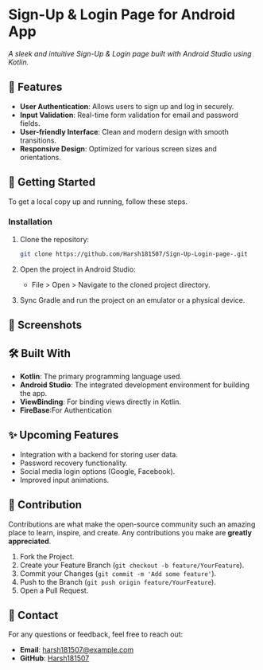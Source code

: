 # Sign-Up & Login Page for Android App
*A sleek and intuitive Sign-Up & Login page built with Android Studio using Kotlin.*

## 📱 Features

- **User Authentication**: Allows users to sign up and log in securely.
- **Input Validation**: Real-time form validation for email and password fields.
- **User-friendly Interface**: Clean and modern design with smooth transitions.
- **Responsive Design**: Optimized for various screen sizes and orientations.

## 🚀 Getting Started

To get a local copy up and running, follow these steps.

### Installation

1. Clone the repository:
   ```bash
   git clone https://github.com/Harsh181507/Sign-Up-Login-page-.git
   ```

2. Open the project in Android Studio:
   - File > Open > Navigate to the cloned project directory.
   
3. Sync Gradle and run the project on an emulator or a physical device.

## 📸 Screenshots


## 🛠️ Built With

- **Kotlin**: The primary programming language used.
- **Android Studio**: The integrated development environment for building the app.
- **ViewBinding**: For binding views directly in Kotlin.
- **FireBase**:For Authentication

## ✨ Upcoming Features

- Integration with a backend for storing user data.
- Password recovery functionality.
- Social media login options (Google, Facebook).
- Improved input animations.

## 🤝 Contribution

Contributions are what make the open-source community such an amazing place to learn, inspire, and create. Any contributions you make are **greatly appreciated**.

1. Fork the Project.
2. Create your Feature Branch (`git checkout -b feature/YourFeature`).
3. Commit your Changes (`git commit -m 'Add some feature'`).
4. Push to the Branch (`git push origin feature/YourFeature`).
5. Open a Pull Request.

## 💬 Contact

For any questions or feedback, feel free to reach out:

- **Email**: harsh181507@example.com
- **GitHub**: [Harsh181507](https://github.com/Harsh181507)

